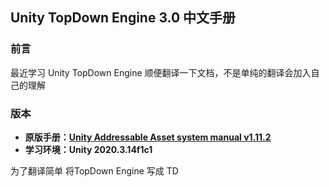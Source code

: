 ## Unity TopDown Engine 3.0 中文手册

### 前言

最近学习 Unity TopDown Engine 顺便翻译一下文档，不是单纯的翻译会加入自己的理解

### 版本

- **原版手册：[Unity Addressable Asset system manual v1.11.2](https://topdown-engine-docs.moremountains.com/index.html)**
- **学习环境：Unity  2020.3.14f1c1**

为了翻译简单 将TopDown Engine   写成 TD

